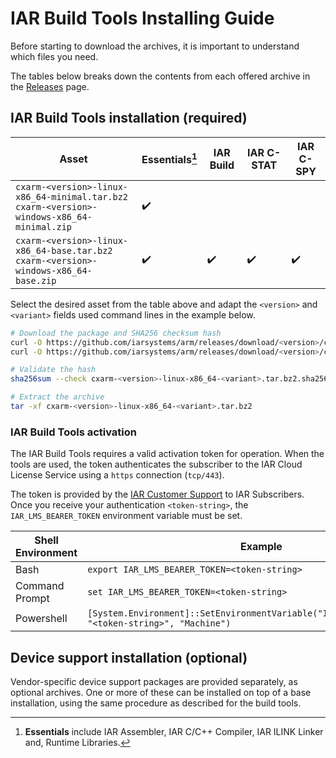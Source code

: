 # IAR Build Tools Installing Guide

Before starting to download the archives, it is important to understand which files you need.

The tables below breaks down the contents from each offered archive in the [Releases](https://github.com/iarsystems/arm/releases/latest) page.


## IAR Build Tools installation (required)

| Asset | Essentials[^1] | IAR Build | IAR C-STAT | IAR C-SPY
| - | - | - | - | -
| `cxarm-<version>-linux-x86_64-minimal.tar.bz2`<br>`cxarm-<version>-windows-x86_64-minimal.zip` | :heavy_check_mark:
| `cxarm-<version>-linux-x86_64-base.tar.bz2`<br>`cxarm-<version>-windows-x86_64-base.zip` | :heavy_check_mark: | :heavy_check_mark: | :heavy_check_mark: | :heavy_check_mark:

Select the desired asset from the table above and adapt the `<version>` and `<variant>` fields used command lines in the example below.

```bash
# Download the package and SHA256 checksum hash
curl -O https://github.com/iarsystems/arm/releases/download/<version>/cxarm-<version>-linux-x86_64-<variant>.tar.bz2
curl -O https://github.com/iarsystems/arm/releases/download/<version>/cxarm-<version>-linux-x86_64-<variant>.tar.bz2.sha256
```

```bash
# Validate the hash
sha256sum --check cxarm-<version>-linux-x86_64-<variant>.tar.bz2.sha256
```

```bash
# Extract the archive
tar -xf cxarm-<version>-linux-x86_64-<variant>.tar.bz2
```

### IAR Build Tools activation
The IAR Build Tools requires a valid activation token for operation. When the tools are used, the token authenticates the subscriber to the IAR Cloud License Service using a `https` connection (`tcp/443`).

The token is provided by the [IAR Customer Support](https://iar.my.site.com/mypages/s/contactsupport) to IAR Subscribers. Once you receive your authentication `<token-string>`, the `IAR_LMS_BEARER_TOKEN` environment variable must be set.

| Shell Environment | Example
| - |  -
| Bash | ```export IAR_LMS_BEARER_TOKEN=<token-string>```
| Command Prompt | ```set IAR_LMS_BEARER_TOKEN=<token-string>```
| Powershell | ```[System.Environment]::SetEnvironmentVariable("IAR_LMS_BEARER_TOKEN", "<token-string>", "Machine")```

## Device support installation (optional)
Vendor-specific device support packages are provided separately, as optional archives. One or more of these can be installed on top of a base installation, using the same procedure as described for the build tools.

[^1]: __Essentials__ include IAR Assembler, IAR C/C++ Compiler, IAR ILINK Linker and, Runtime Libraries.